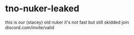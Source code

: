 # tno-nuker-leaked
this is our (stacey) old nuker it's not fast but still skidded
join discord.com/invite/valid
